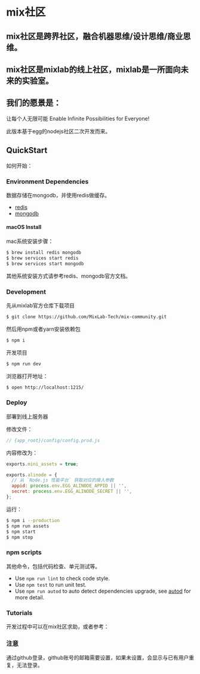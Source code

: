 # mix社区

## mix社区是跨界社区，融合机器思维/设计思维/商业思维。

## mix社区是mixlab的线上社区，mixlab是一所面向未来的实验室。


## 我们的愿景是：
让每个人无限可能
Enable Infinite Possibilities for Everyone!

此版本基于egg的nodejs社区二次开发而来。

## QuickStart
如何开始：
<!-- add docs here for user -->

### Environment Dependencies
数据存储在mongodb，并使用redis做缓存。

- [redis](https://redis.io/)
- [mongodb](https://www.mongodb.com/)

#### macOS Install
mac系统安装步骤：

```bash
$ brew install redis mongodb
$ brew services start redis
$ brew services start mongodb
```

其他系统安装方式请参考redis、mongodb官方文档。


### Development

先从mixlab官方仓库下载项目

```bash
$ git clone https://github.com/MixLab-Tech/mix-community.git
```

然后用npm或者yarn安装依赖包
```bash
$ npm i
```

开发项目
```bash
$ npm run dev
```

浏览器打开地址：
```bash
$ open http://localhost:1215/
```

### Deploy
部署到线上服务器

修改文件：
```js 
// {app_root}/config/config.prod.js
```

内容修改为：
```js
exports.mini_assets = true;

exports.alinode = {
  // 从 `Node.js 性能平台` 获取对应的接入参数
  appid: process.env.EGG_ALINODE_APPID || '',
  secret: process.env.EGG_ALINODE_SECRET || '',
};
```

运行：
```bash
$ npm i --production
$ npm run assets
$ npm start
$ npm stop
```


### npm scripts
其他命令，包括代码检查、单元测试等。

- Use `npm run lint` to check code style.
- Use `npm test` to run unit test.
- Use `npm run autod` to auto detect dependencies upgrade, see [autod](https://www.npmjs.com/package/autod) for more detail.


### Tutorials
开发过程中可以在mix社区求助，或者参考：

[egg]: https://eggjs.org

### 注意
通过github登录，github账号的邮箱需要设置，如果未设置，会显示与已有用户重复，无法登录。